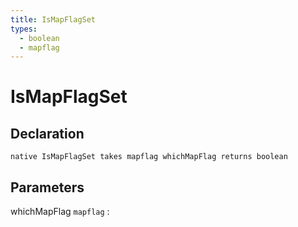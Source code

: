 ```yaml
---
title: IsMapFlagSet
types:
  - boolean
  - mapflag
---
```


# IsMapFlagSet

## Declaration

```jass
native IsMapFlagSet takes mapflag whichMapFlag returns boolean
```

## Parameters
whichMapFlag `mapflag`
: 
